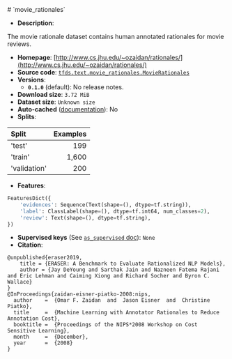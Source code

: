 <div itemscope itemtype="http://schema.org/Dataset">
  <div itemscope itemprop="includedInDataCatalog" itemtype="http://schema.org/DataCatalog">
    <meta itemprop="name" content="TensorFlow Datasets" />
  </div>
  <meta itemprop="name" content="movie_rationales" />
  <meta itemprop="description" content="&#10;The movie rationale dataset contains human annotated rationales for movie&#10;reviews.&#10;&#10;&#10;To use this dataset:&#10;&#10;```python&#10;import tensorflow_datasets as tfds&#10;&#10;ds = tfds.load(&#x27;movie_rationales&#x27;, split=&#x27;train&#x27;)&#10;for ex in ds.take(4):&#10;  print(ex)&#10;```&#10;&#10;See [the guide](https://www.tensorflow.org/datasets/overview) for more&#10;informations on [tensorflow_datasets](https://www.tensorflow.org/datasets).&#10;&#10;" />
  <meta itemprop="url" content="https://www.tensorflow.org/datasets/catalog/movie_rationales" />
  <meta itemprop="sameAs" content="http://www.cs.jhu.edu/~ozaidan/rationales/" />
  <meta itemprop="citation" content="&#10;@unpublished{eraser2019,&#10;    title = {ERASER: A Benchmark to Evaluate Rationalized NLP Models},&#10;    author = {Jay DeYoung and Sarthak Jain and Nazneen Fatema Rajani and Eric Lehman and Caiming Xiong and Richard Socher and Byron C. Wallace}&#10;}&#10;@InProceedings{zaidan-eisner-piatko-2008:nips,&#10;  author    =  {Omar F. Zaidan  and  Jason Eisner  and  Christine Piatko},&#10;  title     =  {Machine Learning with Annotator Rationales to Reduce Annotation Cost},&#10;  booktitle =  {Proceedings of the NIPS*2008 Workshop on Cost Sensitive Learning},&#10;  month     =  {December},&#10;  year      =  {2008}&#10;}&#10;" />
</div>
# `movie_rationales`

*   **Description**:

The movie rationale dataset contains human annotated rationales for movie
reviews.

*   **Homepage**:
    [http://www.cs.jhu.edu/~ozaidan/rationales/](http://www.cs.jhu.edu/~ozaidan/rationales/)
*   **Source code**:
    [`tfds.text.movie_rationales.MovieRationales`](https://github.com/tensorflow/datasets/tree/master/tensorflow_datasets/text/movie_rationales.py)
*   **Versions**:
    *   **`0.1.0`** (default): No release notes.
*   **Download size**: `3.72 MiB`
*   **Dataset size**: `Unknown size`
*   **Auto-cached**
    ([documentation](https://www.tensorflow.org/datasets/performances#auto-caching)):
    No
*   **Splits**:

Split        | Examples
:----------- | -------:
'test'       | 199
'train'      | 1,600
'validation' | 200

*   **Features**:

```python
FeaturesDict({
    'evidences': Sequence(Text(shape=(), dtype=tf.string)),
    'label': ClassLabel(shape=(), dtype=tf.int64, num_classes=2),
    'review': Text(shape=(), dtype=tf.string),
})
```
*   **Supervised keys** (See
    [`as_supervised` doc](https://www.tensorflow.org/datasets/api_docs/python/tfds/load#args)):
    `None`
*   **Citation**:

```
@unpublished{eraser2019,
    title = {ERASER: A Benchmark to Evaluate Rationalized NLP Models},
    author = {Jay DeYoung and Sarthak Jain and Nazneen Fatema Rajani and Eric Lehman and Caiming Xiong and Richard Socher and Byron C. Wallace}
}
@InProceedings{zaidan-eisner-piatko-2008:nips,
  author    =  {Omar F. Zaidan  and  Jason Eisner  and  Christine Piatko},
  title     =  {Machine Learning with Annotator Rationales to Reduce Annotation Cost},
  booktitle =  {Proceedings of the NIPS*2008 Workshop on Cost Sensitive Learning},
  month     =  {December},
  year      =  {2008}
}
```
